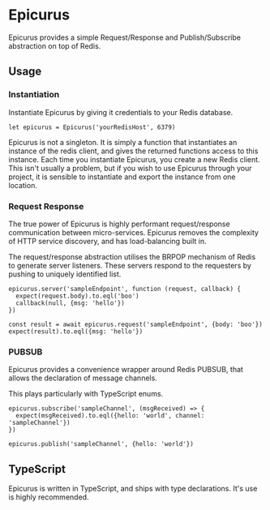 # Epicurus

Epicurus provides a simple Request/Response and Publish/Subscribe abstraction on top of Redis.

## Usage

### Instantiation
Instantiate Epicurus by giving it credentials to your Redis database.

```
let epicurus = Epicurus('yourRedisHost', 6379)
```

Epicurus is not a singleton. It is simply a function that instantiates an instance of the redis client, and gives the returned functions access to this instance. Each time you instantiate Epicurus, you create a new Redis client. This isn't usually a problem, but if you wish to use Epicurus through your project, it is sensible to instantiate and export the instance from one location.

### Request Response
The true power of Epicurus is highly performant request/response communication between micro-services. Epicurus removes the complexity of HTTP service discovery, and has load-balancing built in.

The request/response abstraction utilises the BRPOP mechanism of Redis to generate server listeners. These servers respond to the requesters by pushing to uniquely identified list.

```
epicurus.server('sampleEndpoint', function (request, callback) {
  expect(request.body).to.eql('boo')
  callback(null, {msg: 'hello'})
})

const result = await epicurus.request('sampleEndpoint', {body: 'boo'})
expect(result).to.eql({msg: 'hello'})
```

### PUBSUB
Epicurus provides a convenience wrapper around Redis PUBSUB, that allows the declaration of message channels.

This plays particularly with TypeScript enums.

```
epicurus.subscribe('sampleChannel', (msgReceived) => {
  expect(msgReceived).to.eql({hello: 'world', channel: 'sampleChannel'})
})

epicurus.publish('sampleChannel', {hello: 'world'})

```

## TypeScript
Epicurus is written in TypeScript, and ships with type declarations. It's use is highly recommended.
